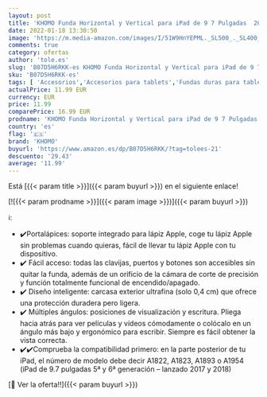 ```yaml
---
layout: post
title: 'KHOMO Funda Horizontal y Vertical para iPad de 9 7 Pulgadas  2017 y 2018  con Soporte para bolígrafos  Doble Serie Origami  Color Rojo'
date: 2022-01-18 13:30:50
image: 'https://m.media-amazon.com/images/I/51W9HnYEPML._SL500_._SL400_.jpg'
comments: true
category: ofertas
author: 'tole.es'
slug: 'B07D5H6RKK-es KHOMO Funda Horizontal y Vertical para iPad de 9 7...'
sku: 'B07D5H6RKK-es'
tags: [ 'Accesorios','Accesorios para tablets','Fundas duras para tablets','Fundas para tablets','Informática','Skins y adhesivos para tablets','ipad','khomo', ]
actualPrice: 11.99 EUR
currency: EUR
price: 11.99
comparePrice: 16.99 EUR
prodname: 'KHOMO Funda Horizontal y Vertical para iPad de 9 7 Pulgadas  2017 y 2018  con Soporte para bolígrafos  Doble Serie Origami  Color Rojo'
country: 'es'
flag: '🇪🇸'
brand: 'KHOMO'
buyurl: 'https://www.amazon.es/dp/B07D5H6RKK/?tag=tolees-21'
descuento: '29.43'
average: '11.99'
---
```


Está [{{< param title >}}]({{< param buyurl >}}) en el siguiente enlace!

[![{{< param prodname >}}]({{< param image >}})]({{< param buyurl >}})

ℹ️:

- ✔️Portalápices: soporte integrado para lápiz Apple, coge tu lápiz Apple sin problemas cuando quieras, fácil de llevar tu lápiz Apple con tu dispositivo.
- ✔️ Fácil acceso: todas las clavijas, puertos y botones son accesibles sin quitar la funda, además de un orificio de la cámara de corte de precisión y función totalmente funcional de encendido/apagado.
- ✔️ Diseño inteligente: carcasa exterior ultrafina (solo 0,4 cm) que ofrece una protección duradera pero ligera.
- ✔️ Múltiples ángulos: posiciones de visualización y escritura. Pliega hacia atrás para ver películas y vídeos cómodamente o colócalo en un ángulo más bajo y ergonómico para escribir. Siempre es fácil obtener la vista correcta.
- ✔️✔️Comprueba la compatibilidad primero: en la parte posterior de tu iPad, el número de modelo debe decir A1822, A1823, A1893 o A1954 (iPad de 9.7 pulgadas 5ª y 6ª generación – lanzado 2017 y 2018)

[🛒 Ver la oferta!!]({{< param buyurl >}})
